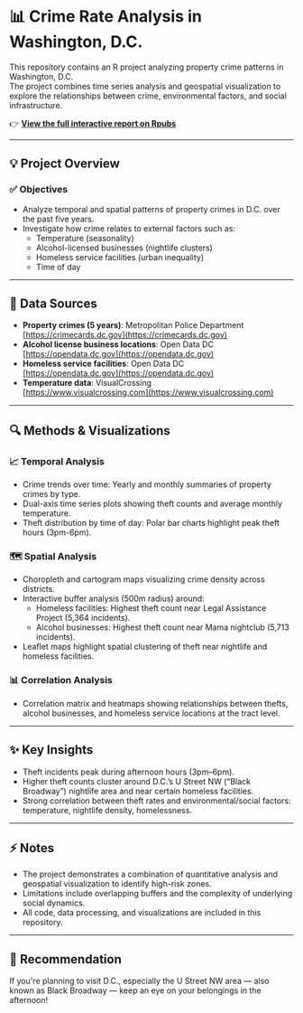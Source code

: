 # 📊 Crime Rate Analysis in Washington, D.C.

This repository contains an R project analyzing property crime patterns in Washington, D.C.  
The project combines time series analysis and geospatial visualization to explore the relationships between crime, environmental factors, and social infrastructure.

👉 **[View the full interactive report on Rpubs](https://rpubs.com/Manta/1322691)**

---

## 💡 Project Overview

### ✅ Objectives
- Analyze temporal and spatial patterns of property crimes in D.C. over the past five years.
- Investigate how crime relates to external factors such as:
  - Temperature (seasonality)
  - Alcohol-licensed businesses (nightlife clusters)
  - Homeless service facilities (urban inequality)
  - Time of day

---

## 📂 Data Sources
- **Property crimes (5 years)**: Metropolitan Police Department  
  [https://crimecards.dc.gov](https://crimecards.dc.gov)
- **Alcohol license business locations**: Open Data DC  
  [https://opendata.dc.gov](https://opendata.dc.gov)
- **Homeless service facilities**: Open Data DC  
  [https://opendata.dc.gov](https://opendata.dc.gov)
- **Temperature data**: VisualCrossing  
  [https://www.visualcrossing.com](https://www.visualcrossing.com)

---

## 🔍 Methods & Visualizations

### 📈 Temporal Analysis
- Crime trends over time: Yearly and monthly summaries of property crimes by type.
- Dual-axis time series plots showing theft counts and average monthly temperature.
- Theft distribution by time of day: Polar bar charts highlight peak theft hours (3pm-6pm).

### 🗺 Spatial Analysis
- Choropleth and cartogram maps visualizing crime density across districts.
- Interactive buffer analysis (500m radius) around:
  - Homeless facilities: Highest theft count near Legal Assistance Project (5,364 incidents).
  - Alcohol businesses: Highest theft count near Mama nightclub (5,713 incidents).
- Leaflet maps highlight spatial clustering of theft near nightlife and homeless facilities.

### 📊 Correlation Analysis
- Correlation matrix and heatmaps showing relationships between thefts, alcohol businesses, and homeless service locations at the tract level.

---

## ✨ Key Insights
- Theft incidents peak during afternoon hours (3pm–6pm).
- Higher theft counts cluster around D.C.’s U Street NW (“Black Broadway”) nightlife area and near certain homeless facilities.
- Strong correlation between theft rates and environmental/social factors: temperature, nightlife density, homelessness.

---

## ⚡ Notes
- The project demonstrates a combination of quantitative analysis and geospatial visualization to identify high-risk zones.
- Limitations include overlapping buffers and the complexity of underlying social dynamics.
- All code, data processing, and visualizations are included in this repository.

---

## 👀 Recommendation

If you're planning to visit D.C., especially the U Street NW area — also known as Black Broadway — keep an eye on your belongings in the afternoon!
